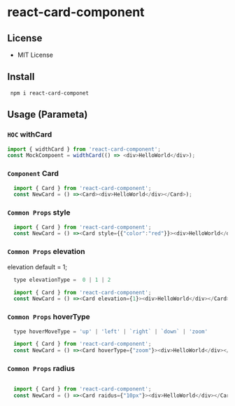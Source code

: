 # react-card-component

## License

- MIT License

## Install

```
 npm i react-card-componet
```

## Usage (Parameta)

<!-- - [`style`](#style)
- [`elevation`](#elevation)
- [`hoverType`](#hoverType) -->

### `HOC` withCard

```js
import { widthCard } from 'react-card-component';
const MockCompoent = widthCard(() => <div>HelloWorld</div>);
```

### `Component` Card

```js
  import { Card } from 'react-card-component';
  const NewCard = () =><Card><div>HelloWorld</div></Card>);
```

### `Common Props` style

```js
  import { Card } from 'react-card-component';
  const NewCard = () =><Card style={{"color":"red"}}><div>HelloWorld</div></Card>);
```

### `Common Props` elevation

elevation default = 1;

```js
  type elevationType =  0 | 1 | 2

  import { Card } from 'react-card-component';
  const NewCard = () =><Card elevation={1}><div>HelloWorld</div></Card>);
```

### `Common Props` hoverType

```js
  type hoverMoveType = 'up' | 'left' | `right` | `down` | 'zoom'

  import { Card } from 'react-card-component';
  const NewCard = () =><Card hoverType={"zoom"}><div>HelloWorld</div></Card>);
```

### `Common Props` radius

```js

  import { Card } from 'react-card-component';
  const NewCard = () =><Card raidus={"10px"}><div>HelloWorld</div></Card>);
```
